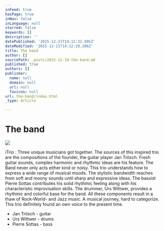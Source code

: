 ```yaml
---
inFeed: true
hasPage: true
inNav: false
inLanguage: null
starred: false
keywords: []
description: ''
datePublished: '2015-12-21T14:12:32.995Z'
dateModified: '2015-12-21T14:12:28.386Z'
title: The band
author: []
sourcePath: _posts/2015-12-19-the-band.md
published: true
authors: []
publisher:
  name: null
  domain: null
  url: null
  favicon: null
url: the-band/index.html
_type: Article

---
```

# The band
![](https://s3-us-west-2.amazonaws.com/the-grid-img/p/6dae9db6a569c772895b71b45d2c5514b1d079b5.gif)

iTrio : Three unique
musicians got together. The sources of this inspired trio are the compositions
of the founder, the guitar player Jan Trösch. Fresh guitar sounds, complex
harmonic and rhythmic ideas are his feature. The Band never only acts either
kind or noisy. This trio understands how to express a wide range of musical
moods. The stylistic bandwidth reaches from soft and moony sounds until sharp
and expressive ideas. The bassist Pierre Sottas contributes his solid rhythmic
feeling along with his characteristic improvisation skills. The drummer, Urs
Wittwer, provides a rhythmic and colorful base for the band. All these
components result in a thaw of Rock-World- and Jazz music. A musical journey,
hard to categorize. This trio definitely found an own voice to the present time.

* Jan Trösch - guitar
* Urs Wittwer - drums
* Pierre Sottas - bass